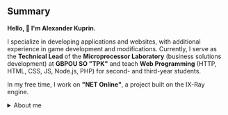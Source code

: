 ## Summary

**Hello, 👋 I'm Alexander Kuprin.**  

I specialize in developing applications and websites, with additional experience in game development and modifications. Currently, I serve as the **Technical Lead** of the **Microprocessor Laboratory** (business solutions development) at **GBPOU SO "TPK"** and teach **Web Programming** (HTTP, HTML, CSS, JS, Node.js, PHP) for second- and third-year students.  

In my free time, I work on **"NET Online"**, a project built on the IX-Ray engine.

<details>
<summary>
  About me
</summary>

## Work

| Organization | Position | Period |
| - | - | - |
| [Tolyatti Polytechnic College](https://tpcol.ru) | Programmer | August 2024 - October 2024 |
| [Tolyatti Polytechnic College](https://tpcol.ru) | Web Development Teacher | September 2024 - Present |
| [Tolyatti Polytechnic College](https://tpcol.ru) | System Administrator | October 2024 - Present |
| [Tolyatti Polytechnic College](https://tpcol.ru) | Technical Lead, Microprocessors Lab | January 2025 - Present |

## Skills

### Application Development

- **C** (ARM-based microcontrollers & microprocessors)
- **C++** (soft of)
- **C#**
- **PHP**
- **JavaScript** (full-cycle CRUD)
- **NodeJS**
- **CSS**
- **Lua**
- **Python**
- **Java** (soft of)
- MySQL
- Transact-SQL

### Game Engines

- X-Ray Engine
- Unity

### 3D Graphics

- 3Ds Max
- Blender (soft of)

</details>
